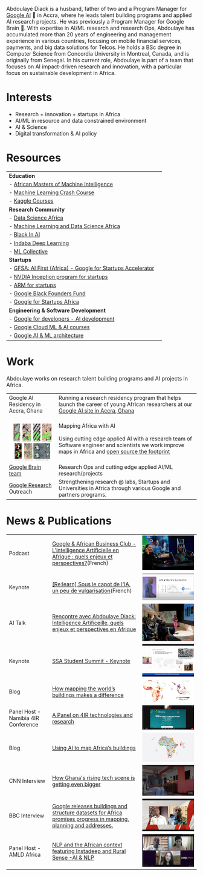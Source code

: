 

Abdoulaye Diack is a husband, father of two and a Program Manager for [Google AI](https://research.google/) 🤖 in Accra, where he leads talent building programs and applied AI research projects. He was previously a Program Manager for Google Brain 🧠. With expertise in AI/ML research and research Ops, Abdoulaye has accumulated more than 20 years of engineering and management experience in various countries, focusing on mobile financial services, payments, and big data solutions for Telcos. He holds a BSc degree in Computer Science from Concordia University in Montreal, Canada, and is originally from Senegal. In his current role, Abdoulaye is part of a team that focuses on AI impact-driven research and innovation, with a particular focus on sustainable development in Africa. 

# Interests

 - Research + innovation + startups in Africa
 - AI/ML in resource and data constrained environment 
 - AI & Science 
 - Digital transformation & AI policy
<a rel="me" href="https://mastodon.social/@Diack"></a>

# Resources 

|  |  |
|--|--|
| **Education** |
| - [African Masters of Machine Intelligence](https://aimsammi.org/) |
| - [Machine Learning Crash Course](https://developers.google.com/machine-learning/crash-course) |
| - [Kaggle Courses](https://www.kaggle.com/learn) |
| **Research Community** |
| - [Data Science Africa](http://www.datascienceafrica.org/) |
| - [Machine Learning and Data Science Africa](https://groups.google.com/g/mlds-africa?pli=1) |
| - [Black In AI](https://blackinai.github.io/#/) |
| - [Indaba Deep Learning](https://deeplearningindaba.com/) |
| - [ML Collective](https://mlcollective.org/) |
| **Startups** |
| - [GFSA: AI First (Africa) - Google for Startups Accelerator](https://startup.google.com/programs/accelerator/ai-first/africa/) |
| - [NVDIA Inception program for startups](https://www.nvidia.com/en-us/startups/) |
| - [ARM for startups](https://www.arm.com/markets/startups) |
| - [Google Black Founders Fund](https://startup.google.com/programs/black-founders-fund/africa/) |
| - [Google for Startups Africa](https://startup.google.com/accelerator/africa/) |
| **Engineering & Software Development** |
| - [Google for developers - AI development](https://developers.google.com/focus/ai-development) |
| - [Google Cloud ML & AI courses](https://cloud.google.com/learn/training/machinelearning-ai) |
| - [Google AI & ML architecture](https://cloud.google.com/architecture/ai-ml) |

# Work

Abdoulaye works on research talent building programs and AI projects in Africa.

|  |  |
|--|--|
|Google AI Residency in Accra, Ghana| Running a research residency program that helps launch the career of young African researchers at our [Google AI site in Accra, Ghana ](https://research.google/locations/accra/)|
|<br><a href="https://arxiv.org/pdf/2107.12283.pdf"><img src="/mmeka_paper_shot.jpg" width="130" height="102"/></a>|Mapping Africa with AI <br><br>Using cutting edge applied AI with a research team of Software engineer and scientists we work improve maps in Africa and [open source the footprint](https://sites.research.google/open-buildings/) |
|[Google Brain team](https://research.google/teams/brain/) | Research Ops and cutting edge applied AI/ML research/projects |
|[Google Research](https://research.google) Outreach| Strengthening research @ labs, Startups and Universities in Africa through various Google and partners programs.|

# News & Publications

|  |  | |
|--|--|--|
|Podcast |[Google & African Business Club - L'intelligence Artificielle en Afrique : quels enjeux et perspectives?](https://podcasters.spotify.com/pod/show/africanbusinesstalks/episodes/Google--African-Business-Club---Lintelligence-Artificielle-en-Afrique--quels-enjeux-et-perspectives---avec-Abdoulaye-Diack--Resarch-Program-Manager--Google-AI-e2dm7qr/a-aapf9h3)(French)|[![Recording](/assets/podcast.jpeg)]([https://youtu.be/Ny10bfdqSW0?si=ar_Kt8LgqHGzcUbK&t=1902](https://podcasters.spotify.com/pod/show/africanbusinesstalks/episodes/Google--African-Business-Club---Lintelligence-Artificielle-en-Afrique--quels-enjeux-et-perspectives---avec-Abdoulaye-Diack--Resarch-Program-Manager--Google-AI-e2dm7qr/a-aapf9h3))|
|Keynote |[[Re:learn] Sous le capot de l'IA, un peu de vulgarisation](https://youtu.be/Ny10bfdqSW0?si=ar_Kt8LgqHGzcUbK&t=1902)(French)|[![My YouTube Video](/assets/llm_predictions.png)](https://youtu.be/Ny10bfdqSW0?si=ar_Kt8LgqHGzcUbK&t=1902)|
|AI Talk | [Rencontre avec Abdoulaye Diack: Intelligence Artificeille, quels enjeux et perspectives en Afrique](https://www.linkedin.com/posts/african-business-club_ia-intelligenceartificielle-talents-activity-7138829771752239104-cBEO?utm_source=share&utm_medium=member_desktop) | <img src="/assets/abc_prez.jpeg"/> |
|Keynote | [SSA Student Summit - Keynote](https://www.youtube.com/live/guixEsMb3vo?feature=share&t=565) | <img src="/assets/ssa_dsc_summit.png"/> |
|Blog | [How mapping the world’s buildings makes a difference](https://blog.google/around-the-globe/google-africa/how-mapping-the-worlds-buildings-makes-a-difference/) |<img src="/africa-ssea-building-density.png"/>|
Panel Host - Namibia 4IR Conference |[A Panel on 4IR technologies and research](https://4irnamibia.com/4ir-conference/)  | <img src="/4ir_photo.png" />|
|Blog | [Using AI to map Africa’s buildings](https://blog.google/around-the-globe/google-africa/using-ai-to-map-africas-buildings/) |<img src="/Open-Buildings_V2b_2096x11.max-1000x1000.jpg"/>|
CNN Interview |  [How Ghana's rising tech scene is getting even bigger](https://edition.cnn.com/videos/business/2021/10/15/marketplace-africa-ghana-tech-google-uber-meqasa-spc.cnn)  | <img src="/Abdou_cnn.jpg" />|
BBC Interview |  [Google releases buildings and structure datasets for Africa promises progress in mapping, planning and addresses.](https://www.bbc.co.uk/programmes/p09qnk4d)  | <img src="/abdou_bbc.jpg" />|
Panel Host - AMLD Africa |[NLP and the African context featuring Instadeep and Rural Sense -AI & NLP](https://www.youtube.com/watch?v=MXCbp5t_q_Q&list=PLyyHDYyFFpkBSUmX-iv7JLgeNJHvRIt4M&index=17)  | <img src="/abdou_amld.jpg" />|
 
